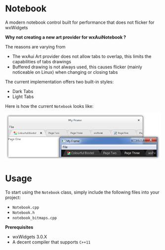 # Notebook
A modern notebook control built for performance that does not flicker for wxWidgets

**Why not creating a new art provider for wxAuiNotebook ?**

The reasons are varying from

 -  The wxAui Art provider does not allow tabs to overlap, this limits the capabilities of tabs drawings
 - Buffered drawing is not always used, this causes flicker (mainly noticeable on Linux) when changing or closing tabs


The current implementation offers two built-in styles:

 - Dark Tabs 
 - Light Tabs

Here is how the current `Notebook` looks like:

![Alt text](/resources/notebook.png?raw=true "Notebook")

# Usage

To start using the `Notebook` class, simply include the following files into
your project:

 - `Notebook.cpp`
 - `Notebook.h`
 - `notebook_bitmaps.cpp`
 
**Prerequisites**

 - wxWidgets 3.0.X 
 - A decent compiler that supports `C++11`
 
 